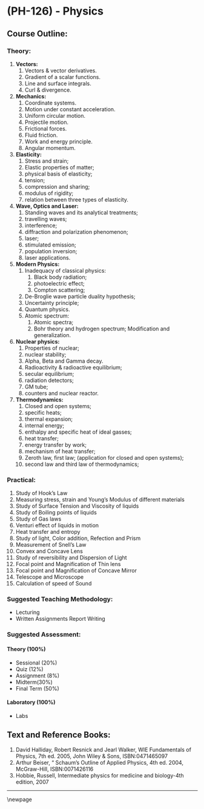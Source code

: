 # **(PH-126) - Physics**

## **Course Outline:**

### **Theory**:
1. **Vectors:**
   1. Vectors & vector derivatives.
   2. Gradient of a scalar functions. 
   3. Line and surface integrals.
   4. Curl & divergence.
2. **Mechanics:**
   1. Coordinate systems. 
   2. Motion under constant acceleration.
   3. Uniform circular motion.
   4. Projectile motion.
   5. Frictional forces.
   6. Fluid friction.
   7. Work and energy principle.
   8. Angular momentum.
3. **Elasticity:**
   1. Stress and strain;
   2. Elastic properties of matter;
   3. physical basis of elasticity; 
   4. tension; 
   5. compression and sharing; 
   6. modulus of rigidity; 
   7. relation between three types of elasticity.
4. **Wave, Optics and Laser:**
   1. Standing waves and its analytical treatments;
   2. travelling waves; 
   3. interference; 
   4. diffraction and polarization phenomenon;
   5. laser;
   6. stimulated emission;
   7. population inversion; 
   8. laser applications.
5. **Modern Physics:** 
   1. Inadequacy of classical physics: 
      1. Black body radiation; 
      2. photoelectric effect; 
      3. Compton scattering;
   2. De-Broglie wave particle duality hypothesis;
   3. Uncertainty principle; 
   4. Quantum physics.
   5. Atomic spectrum: 
       1.  Atomic spectra; 
       2.  Bohr theory and hydrogen spectrum; Modification and generalization.
6. **Nuclear physics:** 
   1. Properties of nuclear; 
   2. nuclear stability; 
   3. Alpha, Beta and Gamma decay.
   4. Radioactivity & radioactive equilibrium;
   5. secular equilibrium; 
   6. radiation detectors; 
   7. GM tube; 
   8. counters and nuclear reactor.
7. **Thermodynamics:**
   1. Closed and open systems; 
   2. specific heats; 
   3. thermal expansion; 
   4. internal energy; 
   5. enthalpy and specific heat of ideal gasses;
   6. heat transfer; 
   7. energy transfer by work;
   8. mechanism of heat transfer; 
   9. Zeroth law, first law; (application for closed and open systems); 
   10. second law and third law of thermodynamics;

### **Practical:**
1. Study of Hook’s Law
2. Measuring stress, strain and Young’s Modulus of different materials
3. Study of Surface Tension and Viscosity of liquids
4. Study of Boiling points of liquids
5. Study of Gas laws
6. Venturi effect of liquids in motion
7. Heat transfer and entropy
8. Study of light, Color addition, Refection and Prism
9. Measurement of Snell’s Law
10. Convex and Concave Lens
11. Study of reversibility and Dispersion of Light
12. Focal point and Magnification of Thin lens
13. Focal point and Magnification of Concave Mirror
14. Telescope and Microscope
15. Calculation of speed of Sound


### **Suggested Teaching Methodology:**

- Lecturing
- Written Assignments Report Writing

### **Suggested Assessment:**

#### **Theory (100%)**

- Sessional (20%)
- Quiz (12%)
- Assignment (8%)
- Midterm(30%) 
- Final Term (50%)

#### **Laboratory (100%)**
- Labs

## **Text and Reference Books:**

1. David Halliday, Robert Resnick and Jearl Walker, WIE Fundamentals of Physics, 7th ed. 2005, John Wiley & Sons, ISBN:0471465097
2. Arthur Beiser, “ Schaum’s Outline of Applied Physics, 4th ed. 2004, McGraw-Hill, ISBN:0071426116
3. Hobbie, Russell, Intermediate physics for medicine and biology-4th edition, 2007

___
\newpage